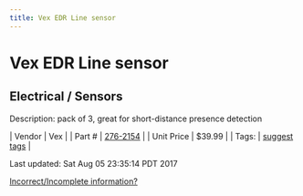 ```yaml
---
title: Vex EDR Line sensor
---
```


# Vex EDR Line sensor
## Electrical / Sensors
Description: 	pack of 3, great for short-distance presence detection 

| Vendor | Vex | 
| Part # | [276-2154](http://www.vexrobotics.com/vexedr/products/view-all/276-2154.html) | 
| Unit Price | $39.99 | 
| Tags: | [suggest tags](https://docs.google.com/forms/d/e/1FAIpQLSeWyY8v3RgOty-MyWmh9U0iivNYN_molChYyS-0U-o-kOAv_g/viewform) | 

Last updated: Sat Aug 05 23:35:14 PDT 2017

 [Incorrect/Incomplete information?](https://docs.google.com/forms/d/e/1FAIpQLSeWyY8v3RgOty-MyWmh9U0iivNYN_molChYyS-0U-o-kOAv_g/viewform)